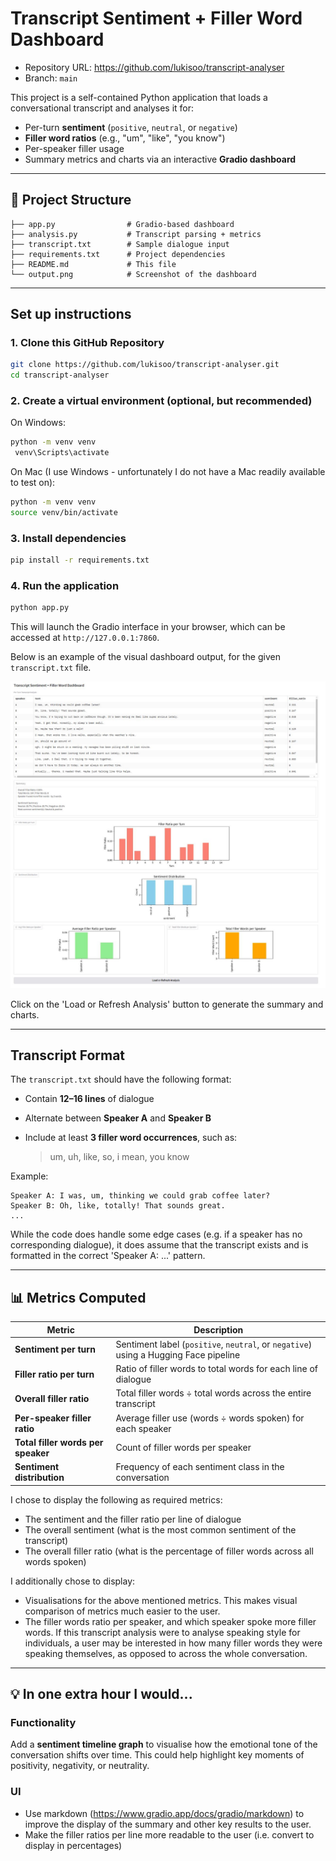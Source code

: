 ﻿# Transcript Sentiment + Filler Word Dashboard

- Repository URL: https://github.com/lukisoo/transcript-analyser
- Branch: `main`

This project is a self-contained Python application that loads a conversational transcript and analyses it for:

- Per-turn **sentiment** (`positive`, `neutral`, or `negative`)
- **Filler word ratios** (e.g., "um", "like", "you know")
- Per-speaker filler usage
- Summary metrics and charts via an interactive **Gradio dashboard**

---

## 📂 Project Structure

```
├── app.py                # Gradio-based dashboard
├── analysis.py           # Transcript parsing + metrics
├── transcript.txt        # Sample dialogue input
├── requirements.txt      # Project dependencies
├── README.md             # This file
└── output.png            # Screenshot of the dashboard
```

---

## Set up instructions

### 1. Clone this GitHub Repository

```bash
git clone https://github.com/lukisoo/transcript-analyser.git
cd transcript-analyser
```

### 2. Create a virtual environment (optional, but recommended)


On Windows:
```bash
python -m venv venv
 venv\Scripts\activate
```

On Mac (I use Windows - unfortunately I do not have a Mac readily available to test on):
```bash
python -m venv venv
source venv/bin/activate
```

### 3. Install dependencies

```bash
pip install -r requirements.txt
```

### 4. Run the application

```bash
python app.py
```

This will launch the Gradio interface in your browser, which can be accessed at `http://127.0.0.1:7860`.

Below is an example of the visual dashboard output, for the given `transcript.txt` file.

![Dashboard Screenshot](gradio-dash.jpg)

Click on the 'Load or Refresh Analysis' button to generate the summary and charts.

---

## Transcript Format

The `transcript.txt` should have the following format:

- Contain **12–16 lines** of dialogue
- Alternate between **Speaker A** and **Speaker B**
- Include at least **3 filler word occurrences**, such as:

  > um, uh, like, so, i mean, you know

Example:

```
Speaker A: I was, um, thinking we could grab coffee later?
Speaker B: Oh, like, totally! That sounds great.
...
```

While the code does handle some edge cases (e.g. if a speaker has no corresponding dialogue), it does assume that the transcript exists and is formatted in the correct 'Speaker A: ...' pattern.

---

## 📊 Metrics Computed

| Metric                             | Description                                                                          |
| ---------------------------------- | ------------------------------------------------------------------------------------ |
| **Sentiment per turn**             | Sentiment label (`positive`, `neutral`, or `negative`) using a Hugging Face pipeline |
| **Filler ratio per turn**          | Ratio of filler words to total words for each line of dialogue                       |
| **Overall filler ratio**           | Total filler words ÷ total words across the entire transcript                        |
| **Per-speaker filler ratio**       | Average filler use (words ÷ words spoken) for each speaker                           |
| **Total filler words per speaker** | Count of filler words per speaker                                                    |
| **Sentiment distribution**         | Frequency of each sentiment class in the conversation                                |

I chose to display the following as required metrics:

- The sentiment and the filler ratio per line of dialogue
- The overall sentiment (what is the most common sentiment of the transcript)
- The overall filler ratio (what is the percentage of filler words across all words spoken)

I additionally chose to display:

- Visualisations for the above mentioned metrics. This makes visual comparison of metrics much easier to the user.
- The filler words ratio per speaker, and which speaker spoke more filler words. If this transcript analysis were to analyse speaking style for individuals, a user may be interested in how many filler words they were speaking themselves, as opposed to across the whole conversation.

---

## 💡 In one extra hour I would...

### Functionality

Add a **sentiment timeline graph** to visualise how the emotional tone of the conversation shifts over time. This could help highlight key moments of positivity, negativity, or neutrality.

### UI

- Use markdown (https://www.gradio.app/docs/gradio/markdown) to improve the display of the summary and other key results to the user.
- Make the filler ratios per line more readable to the user (i.e. convert to display in percentages)
